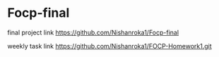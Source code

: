 
# Focp-final
final project link
https://github.com/Nishanroka1/Focp-final

weekly task link
https://github.com/Nishanroka1/FOCP-Homework1.git
